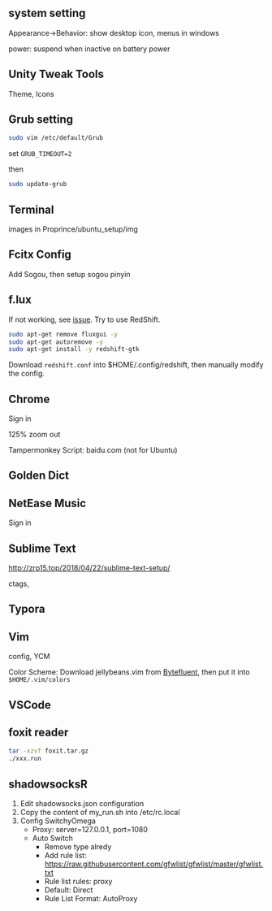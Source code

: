 ## system setting

Appearance->Behavior: show desktop icon, menus in windows

power: suspend when inactive on battery power

## Unity Tweak Tools

Theme, Icons

## Grub setting

```bash
sudo vim /etc/default/Grub
```

set `GRUB_TIMEOUT=2`

then

```bash
sudo update-grub
```

## Terminal

images in Proprince/ubuntu_setup/img

## Fcitx Config

Add Sogou, then setup sogou pinyin

## f.lux

If not working, see [issue](https://github.com/xflux-gui/fluxgui/issues/27). Try to use RedShift.

```bash
sudo apt-get remove fluxgui -y
sudo apt-get autoremove -y
sudo apt-get install -y redshift-gtk
```

Download `redshift.conf` into $HOME/.config/redshift, then manually modify the config.

## Chrome

Sign in

125% zoom out

Tampermonkey Script: baidu.com (not for Ubuntu)

## Golden Dict



## NetEase Music

Sign in

## Sublime Text

http://zrp15.top/2018/04/22/sublime-text-setup/

ctags, 

## Typora



## Vim

config, YCM

Color Scheme: Download jellybeans.vim from [Bytefluent](http://bytefluent.com/vivify/), then put it into `$HOME/.vim/colors`

## VSCode



## foxit reader

```bash
tar -xzvf foxit.tar.gz
./xxx.run
```

## shadowsocksR

1. Edit shadowsocks.json configuration
2. Copy the content of my_run.sh into /etc/rc.local
3. Config SwitchyOmega
    + Proxy: server=127.0.0.1, port=1080
    + Auto Switch
        + Remove type alredy
        + Add rule list: https://raw.githubusercontent.com/gfwlist/gfwlist/master/gfwlist.txt
        + Rule list rules: proxy
        + Default: Direct
        + Rule List Format: AutoProxy

